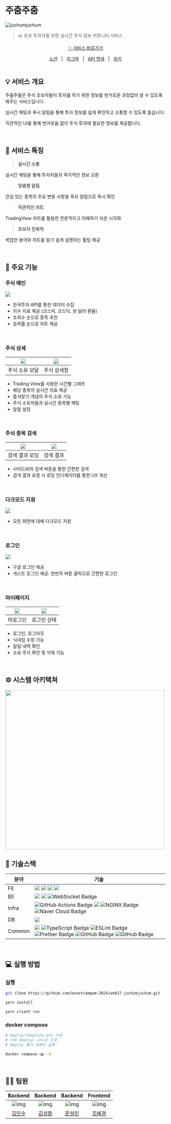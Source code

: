 # 주춤주춤

![juchumjuchum](https://github.com/user-attachments/assets/e0912acf-d0cf-4137-ac88-02bd5694ef5f)

> 📊 초보 투자자를 위한 실시간 주식 정보 커뮤니티 서비스

<p align="center"><a href="https://juchum.info">✨ 서비스 바로가기</a></p>

<div align="center">
<a href="https://dev-sunghwki.notion.site/95d18b1ae29e4cd984d711426efe84f7?pvs=4">노션</a> &nbsp; | &nbsp; <a href="https://www.figma.com/design/g24Tzu1RQUtANxwSYyP8HA/%ED%94%84%EB%A1%9C%ED%86%A0%ED%83%80%EC%9E%85?node-id=11-2&t=O2Vt04TqwOkzH7A2-1">피그마</a> &nbsp; | &nbsp; <a href="https://juchum.info/api/">API 명세</a> &nbsp; | &nbsp; <a href="https://github.com/boostcampwm-2024/web17-juchumjuchum/wiki">위키</a>
</div>

<br/>

## 💡 서비스 개요

주춤주춤은 주식 초보자들이 투자를 하기 위한 정보를 번거로운 과정없이 알 수 있도록 해주는 서비스입니다.

실시간 채팅과 푸시 알림을 통해 투자 정보를 쉽게 확인하고 소통할 수 있도록 돕습니다.

직관적인 UI를 통해 번거로움 없이 주식 투자에 필요한 정보를 제공합니다.

<br/>

## 📢 서비스 특징

> **실시간 소통**

실시간 채팅을 통해 투자자들과 즉각적인 정보 교환

> **맞춤형 알림**

관심 있는 종목의 주요 변동 사항을 푸쉬 알림으로 즉시 확인

> **직관적인 차트**

TradingView 차트를 활용한 전문적이고 이해하기 쉬운 시각화

> **초보자 친화적**

복잡한 용어와 차트를 알기 쉽게 설명하는 툴팁 제공

<br/>

## 🚀 주요 기능

### 주식 메인

![](https://github.com/user-attachments/assets/fe8b03c0-f910-483d-b186-d4bba038c73f)

- 한국투자 API를 통한 데이터 수집
- 지수 지표 제공 (코스피, 코스닥, 원 달러 환율)
- 조회수 순으로 종목 추천
- 등락률 순으로 차트 제공

<br/>

### 주식 상세

| ![](https://github.com/user-attachments/assets/8d8a2f15-3e36-486c-9ba6-737c5fdd1618) | ![](https://github.com/user-attachments/assets/20712960-a813-4edc-a9e2-3658f95d2866) |
| :----------------------------------------------------------------------------------: | :----------------------------------------------------------------------------------: |
|                                    주식 소유 모달                                    |                                     주식 상세창                                      |

- Trading View를 사용한 시간별 그래프
- 해당 종목의 실시간 지표 제공
- 즐겨찾기 개념의 주식 소유 기능
- 주식 소유자들과 실시간 종목별 채팅
- 알림 설정

<br/>

### 주식 종목 검색

| ![](https://github.com/user-attachments/assets/f3be4732-ab8d-4e2e-a05e-9b7343806da4) | ![](https://github.com/user-attachments/assets/056d0f87-0d93-4c05-bced-16a9543a57af) |
| :----------------------------------------------------------------------------------: | :----------------------------------------------------------------------------------: |
|                                    검색 결과 로딩                                    |                                      검색 결과                                       |

- 사이드바의 검색 버튼을 통한 간편한 검색
- 검색 결과 요청 시 로딩 인디케이터를 통한 UX 개선

<br/>

### 다크모드 지원

![](https://github.com/user-attachments/assets/fa983582-0a54-4ea6-bed4-2121a3a785dc)

- 모든 화면에 대해 다크모드 지원

<br/>

### 로그인

![](https://github.com/user-attachments/assets/87284301-ea28-41f9-8b05-679595ade83c)

- 구글 로그인 제공
- 게스트 로그인 제공: 한번의 버튼 클릭으로 간편한 로그인

<br/>

### 마이페이지

| ![](https://github.com/user-attachments/assets/9af726ab-7756-4f9a-8dc2-a2da9ce9e875) | ![](https://github.com/user-attachments/assets/00d96d86-b5b3-49fd-95d5-f15af578b827) |
| ------------------------------------------------------------------------------------ | ------------------------------------------------------------------------------------ |
| 미로그인                                                                             | 로그인 상태                                                                          |

- 로그인, 로그아웃
- 닉네임 수정 기능
- 알림 내역 확인
- 소유 주식 확인 및 삭제 기능

<br/>

## ⚙ 시스템 아키텍쳐

<img src="https://github.com/user-attachments/assets/f670f644-753c-4e49-ae6f-e3d1afa8fbe6" width="500" />

<br/>

## 🎯 기술스택

| 분야   | 기술                                                                                                                                                                                                                                                                                                                                                                                                                                                                                                                                                                                                                                                                                                                                                                   |
| ------ | ---------------------------------------------------------------------------------------------------------------------------------------------------------------------------------------------------------------------------------------------------------------------------------------------------------------------------------------------------------------------------------------------------------------------------------------------------------------------------------------------------------------------------------------------------------------------------------------------------------------------------------------------------------------------------------------------------------------------------------------------------------------------- |
| FE     | <img src="https://img.shields.io/badge/react-61DAFB?style=for-the-badge&logo=react&logoColor=black"> <img src="https://img.shields.io/badge/tailwind css-06B6D4?style=for-the-badge&logo=tailwind css&logoColor=white"> <img src="https://img.shields.io/badge/tanstack query-FF4154?style=for-the-badge&logo=reactquery&logoColor=white"> <img src="https://img.shields.io/badge/vite-646CFF?style=for-the-badge&logo=Vite&logoColor=white">                                                                                                                                                                                                                                                                                                                          |
| BE     | <img src="https://img.shields.io/badge/nestjs-E0234E?style=for-the-badge&logo=NestJS&logoColor=white"> <img src="https://img.shields.io/badge/TypeORM-FE0803?style=for-the-badge&logo=TypeORM&logoColor=white"> <img src="https://img.shields.io/badge/WebSocket-010101?style=for-the-badge&logo=websocket&logoColor=white" alt="WebSocket Badge" />                                                                                                                                                                                                                                                                                                                                                                                                                   |
| Infra  | <img src="https://img.shields.io/badge/GitHub%20Actions-2088FF?style=for-the-badge&logo=githubactions&logoColor=white" alt="GitHub Actions Badge" /> <img src="https://img.shields.io/badge/Docker-2496ED?style=for-the-badge&logo=Docker&logoColor=white"> <img src="https://img.shields.io/badge/NGINX-009639?style=for-the-badge&logo=nginx&logoColor=white" alt="NGINX Badge" /> <img src="https://img.shields.io/badge/Naver%20Cloud-03C75A?style=for-the-badge&logo=naver&logoColor=white" alt="Naver Cloud Badge" />                                                                                                                                                                                                                                            |
| DB     | <img src="https://img.shields.io/badge/MySQL-4479A1?style=for-the-badge&logo=MySQL&logoColor=white">                                                                                                                                                                                                                                                                                                                                                                                                                                                                                                                                                                                                                                                                   |
| Common | <img src="https://img.shields.io/badge/socket.io-010101?style=for-the-badge&logo=socket.io&logoColor=white"> <img src="https://img.shields.io/badge/TypeScript-3178C6?style=for-the-badge&logo=typescript&logoColor=white" alt="TypeScript Badge" /> <img src="https://img.shields.io/badge/ESLint-4B32C3?style=for-the-badge&logo=eslint&logoColor=white" alt="ESLint Badge" /> <img src="https://img.shields.io/badge/Prettier-F7B93E?style=for-the-badge&logo=prettier&logoColor=white" alt="Prettier Badge" /> <img src="https://img.shields.io/badge/GitHub-181717?style=for-the-badge&logo=github&logoColor=white" alt="GitHub Badge" /> <img src="https://img.shields.io/badge/yarn-2C8EBB?style=for-the-badge&logo=yarn&logoColor=white" alt="GitHub Badge" /> |

<br/>

## 💻 실행 방법

### 실행

```bash
git clone https://github.com/boostcampwm-2024/web17-juchumjuchum.git

yarn install

yarn client run
```

### docker compose

```bash
# deploy/template.env 수정
# 이후 deploy/.env로 수정
# deploy 폴더 내에서 실행

docker compose up -d

```

<br/>

## 👨‍🎓 팀원

|                 Backend                 |                           Backend                            |                  Backend                   |                 Frontend                 |
| :-------------------------------------: | :----------------------------------------------------------: | :----------------------------------------: | :--------------------------------------: |
| ![img](https://github.com/xjfcnfw3.png) | ![img](https://avatars.githubusercontent.com/u/52474291?v=4) | ![img](https://github.com/demian-m00n.png) | ![img](https://github.com/baegyeong.png) |
|  [김민수](https://github.com/xjfcnfw3)  |           [김성환](https://github.com/swkim12345)            |  [문설민](https://github.com/demian-m00n)  |  [조배경](https://github.com/baegyeong)  |
